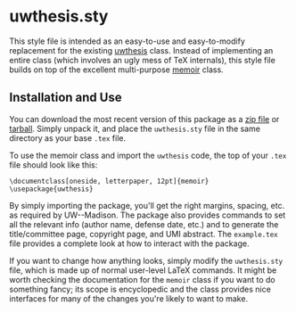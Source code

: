 # uwthesis.sty

This style file is intended as an easy-to-use and easy-to-modify replacement for the existing [uwthesis](http://ctan.org/tex-archive/macros/latex/contrib/uwthesis) class.  Instead of implementing an entire class (which involves an ugly mess of TeX internals), this style file builds on top of the excellent multi-purpose [memoir](http://www.ctan.org/tex-archive/macros/latex/contrib/memoir/) class.

## Installation and Use

You can download the most recent version of this package as a [zip file](https://github.com/jklukas/uwthesis/zipball/master) or [tarball](https://github.com/jklukas/uwthesis/tarball/master).  Simply unpack it, and place the `uwthesis.sty` file in the same directory as your base `.tex` file.

To use the memoir class and import the `uwthesis` code, the top of your `.tex` file should look like this:

    \documentclass[oneside, letterpaper, 12pt]{memoir}
    \usepackage{uwthesis}

By simply importing the package, you'll get the right margins, spacing, etc. as required by UW--Madison.  The package also provides commands to set all the relevant info (author name, defense date, etc.) and to generate the title/committee page, copyright page, and UMI abstract.  The `example.tex` file provides a complete look at how to interact with the package.

If you want to change how anything looks, simply modify the `uwthesis.sty` file, which is made up of normal user-level LaTeX commands.  It might be worth checking the documentation for the `memoir` class if you want to do something fancy; its scope is encyclopedic and the class provides nice interfaces for many of the changes you're likely to want to make.
